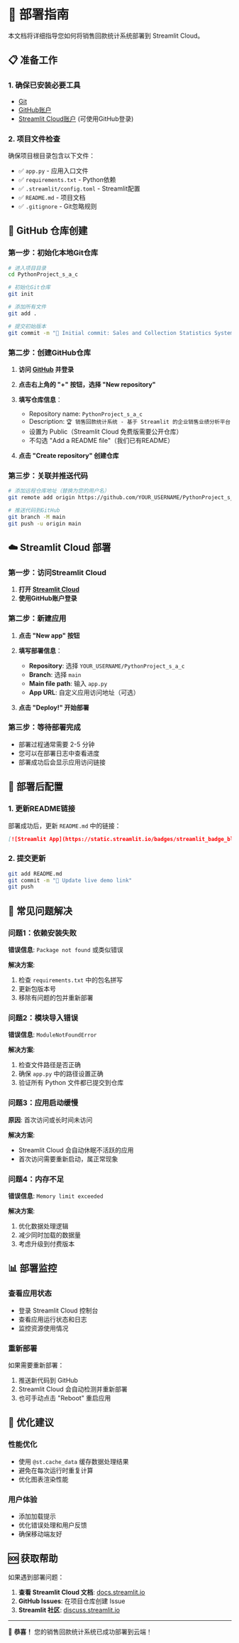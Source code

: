 # 🚀 部署指南

本文档将详细指导您如何将销售回款统计系统部署到 Streamlit Cloud。

## 📋 准备工作

### 1. 确保已安装必要工具
- [Git](https://git-scm.com/downloads)
- [GitHub账户](https://github.com/)
- [Streamlit Cloud账户](https://streamlit.io/cloud) (可使用GitHub登录)

### 2. 项目文件检查
确保项目根目录包含以下文件：
- ✅ `app.py` - 应用入口文件
- ✅ `requirements.txt` - Python依赖
- ✅ `.streamlit/config.toml` - Streamlit配置
- ✅ `README.md` - 项目文档
- ✅ `.gitignore` - Git忽略规则

## 🌟 GitHub 仓库创建

### 第一步：初始化本地Git仓库

```bash
# 进入项目目录
cd PythonProject_s_a_c

# 初始化Git仓库
git init

# 添加所有文件
git add .

# 提交初始版本
git commit -m "🎉 Initial commit: Sales and Collection Statistics System"
```

### 第二步：创建GitHub仓库

1. **访问 [GitHub](https://github.com/) 并登录**

2. **点击右上角的 "+" 按钮，选择 "New repository"**

3. **填写仓库信息**：
   - Repository name: `PythonProject_s_a_c`
   - Description: `🏆 销售回款统计系统 - 基于 Streamlit 的企业销售业绩分析平台`
   - 设置为 Public（Streamlit Cloud 免费版需要公开仓库）
   - 不勾选 "Add a README file"（我们已有README）

4. **点击 "Create repository" 创建仓库**

### 第三步：关联并推送代码

```bash
# 添加远程仓库地址（替换为您的用户名）
git remote add origin https://github.com/YOUR_USERNAME/PythonProject_s_a_c.git

# 推送代码到GitHub
git branch -M main
git push -u origin main
```

## ☁️ Streamlit Cloud 部署

### 第一步：访问Streamlit Cloud

1. **打开 [Streamlit Cloud](https://streamlit.io/cloud)**
2. **使用GitHub账户登录**

### 第二步：新建应用

1. **点击 "New app" 按钮**

2. **填写部署信息**：
   - **Repository**: 选择 `YOUR_USERNAME/PythonProject_s_a_c`
   - **Branch**: 选择 `main`
   - **Main file path**: 输入 `app.py`
   - **App URL**: 自定义应用访问地址（可选）

3. **点击 "Deploy!" 开始部署**

### 第三步：等待部署完成

- 部署过程通常需要 2-5 分钟
- 您可以在部署日志中查看进度
- 部署成功后会显示应用访问链接

## 🔧 部署后配置

### 1. 更新README链接
部署成功后，更新 `README.md` 中的链接：

```markdown
[![Streamlit App](https://static.streamlit.io/badges/streamlit_badge_black_white.svg)](https://your-actual-app-url.streamlit.app)
```

### 2. 提交更新
```bash
git add README.md
git commit -m "📝 Update live demo link"
git push
```

## 🐛 常见问题解决

### 问题1：依赖安装失败
**错误信息**: `Package not found` 或类似错误

**解决方案**:
1. 检查 `requirements.txt` 中的包名拼写
2. 更新包版本号
3. 移除有问题的包并重新部署

### 问题2：模块导入错误
**错误信息**: `ModuleNotFoundError`

**解决方案**:
1. 检查文件路径是否正确
2. 确保 `app.py` 中的路径设置正确
3. 验证所有 Python 文件都已提交到仓库

### 问题3：应用启动缓慢
**原因**: 首次访问或长时间未访问

**解决方案**:
- Streamlit Cloud 会自动休眠不活跃的应用
- 首次访问需要重新启动，属正常现象

### 问题4：内存不足
**错误信息**: `Memory limit exceeded`

**解决方案**:
1. 优化数据处理逻辑
2. 减少同时加载的数据量
3. 考虑升级到付费版本

## 📊 部署监控

### 查看应用状态
- 登录 Streamlit Cloud 控制台
- 查看应用运行状态和日志
- 监控资源使用情况

### 重新部署
如果需要重新部署：
1. 推送新代码到 GitHub
2. Streamlit Cloud 会自动检测并重新部署
3. 也可手动点击 "Reboot" 重启应用

## 🎯 优化建议

### 性能优化
- 使用 `@st.cache_data` 缓存数据处理结果
- 避免在每次运行时重复计算
- 优化图表渲染性能

### 用户体验
- 添加加载提示
- 优化错误处理和用户反馈
- 确保移动端友好

## 🆘 获取帮助

如果遇到部署问题：

1. **查看 Streamlit Cloud 文档**: [docs.streamlit.io](https://docs.streamlit.io/streamlit-cloud)
2. **GitHub Issues**: 在项目仓库创建 Issue
3. **Streamlit 社区**: [discuss.streamlit.io](https://discuss.streamlit.io/)

---

🎉 **恭喜！** 您的销售回款统计系统已成功部署到云端！ 